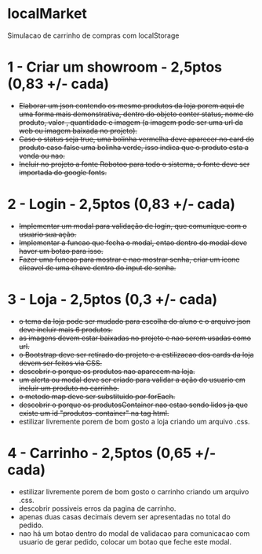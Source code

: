 # localMarket

Simulacao de carrinho de compras com localStorage

# 1 - Criar um showroom - 2,5ptos (0,83 +/- cada)

- <del> Elaborar um json contendo os mesmo produtos da loja porem aqui de uma forma mais demonstrativa, dentro do objeto conter status, nome do produto, valor , quantidade e imagem (a imagem pode ser uma url da web ou imagem baixada no projeto). </del>
- <del>Caso o status seja true, uma bolinha vermelha deve aparecer no card do produto caso false uma bolinha verde, isso indica que o produto esta a venda ou nao.</del>
- <del> Incluir no projeto a fonte Robotoo para todo o sistema, o fonte deve ser importada do google fonts. </del>

# 2 - Login - 2,5ptos (0,83 +/- cada)

- <del> Implementar um modal para validação de login, que comunique com o usuario sua ação.</del>
- <del> Implementar a funcao que fecha o modal, entao dentro do modal deve haver um botao para isso.</del>
- <del>Fazer uma funcao para mostrar e nao mostrar senha, criar um icone clicavel de uma chave dentro do input de senha.</del>

# 3 - Loja - 2,5ptos (0,3 +/- cada)

- <del> o tema da loja pode ser mudado para escolha do aluno e o arquivo json deve incluir mais 6 produtos. </del>
- <del>as imagens devem estar baixadas no projeto e nao serem usadas como url. </del>
- <del>o Bootstrap deve ser retirado do projeto e a estilizacao dos cards da loja devem ser feitos via CSS.</del>
- <del>descobrir o porque os produtos nao aparecem na loja.</del>
- <del>um alerta ou modal deve ser criado para validar a ação do usuario em incluir um produto no carrinho.</del>
- <del>o metodo map deve ser substituido por forEach. </del>
- <del> descobrir o porque os produtosContainer nao estao sendo lidos ja que existe um id "produtos-container" na tag html.</del>
- estilizar livremente porem de bom gosto a loja criando um arquivo .css.

# 4 - Carrinho - 2,5ptos (0,65 +/- cada)

- estilizar livremente porem de bom gosto o carrinho criando um arquivo .css.
- descobrir possiveis erros da pagina de carrinho.
- apenas duas casas decimais devem ser apresentadas no total do pedido.
- nao há um botao dentro do modal de validacao para comunicacao com usuario de gerar pedido, colocar um botao que feche este modal.
